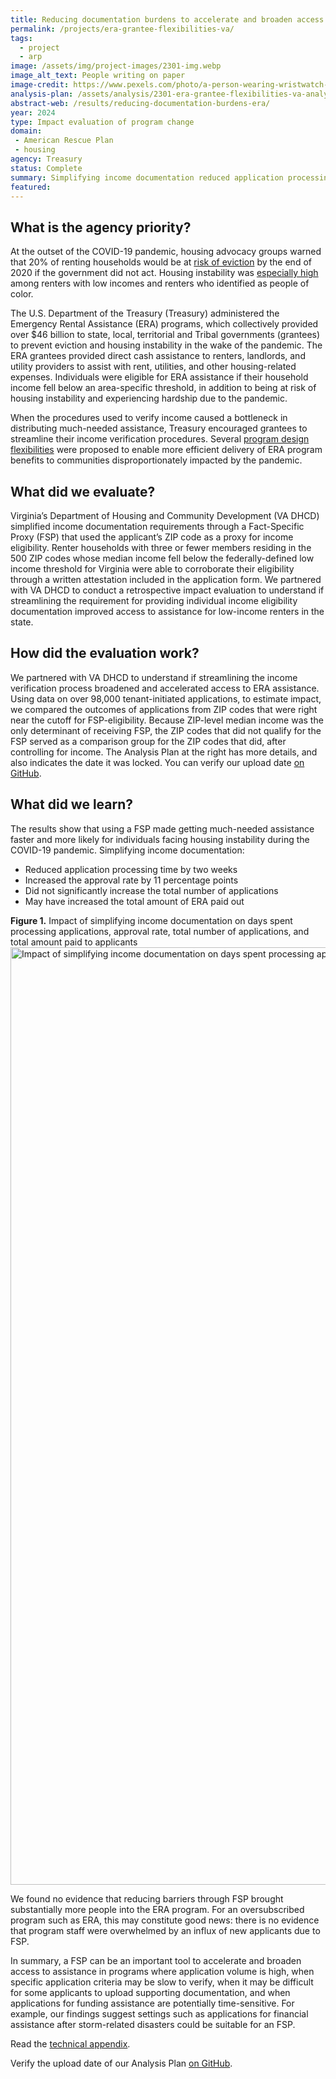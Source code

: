 ```yaml
---
title: Reducing documentation burdens to accelerate and broaden access to emergency rental assistance
permalink: /projects/era-grantee-flexibilities-va/
tags:
  - project
  - arp
image: /assets/img/project-images/2301-img.webp
image_alt_text: People writing on paper
image-credit: https://www.pexels.com/photo/a-person-wearing-wristwatch-filling-up-the-paper-8293764/
analysis-plan: /assets/analysis/2301-era-grantee-flexibilities-va-analysis-plan.pdf
abstract-web: /results/reducing-documentation-burdens-era/
year: 2024
type: Impact evaluation of program change
domain:
 - American Rescue Plan
 - housing
agency: Treasury
status: Complete
summary: Simplifying income documentation reduced application processing times and increased application approval rates, but did not significantly increase new applications
featured:
---
```

## What is the agency priority?
At the outset of the COVID-19 pandemic, housing advocacy groups warned that 20% of renting households would be at <a class="usa-link usa-link--external" href="https://www.aspeninstitute.org/blog-posts/20-million-renters-are-at-risk-of-eviction/">risk of eviction</a> by the end of 2020 if the government did not act. Housing instability was <a class="usa-link usa-link--external" href="https://files.consumerfinance.gov/f/documents/cfpb_Housing_insecurity_and_the_COVID-19_pandemic.pdf">especially high</a> among renters with low incomes and renters who identified as people of color.

The U.S. Department of the Treasury (Treasury) administered the Emergency Rental Assistance (ERA) programs, which collectively provided over $46 billion to state, local, territorial and Tribal governments (grantees) to prevent eviction and housing instability in the wake of the pandemic. The ERA grantees provided direct cash assistance to renters, landlords, and utility providers to assist with rent, utilities, and other housing-related expenses. Individuals were eligible for ERA assistance if their household income fell below an area-specific threshold, in addition to being at risk of housing instability and experiencing hardship due to the pandemic.

When the procedures used to verify income caused a bottleneck in distributing much-needed assistance, Treasury encouraged grantees to streamline their income verification procedures. Several <a class="usa-link usa-link--external" href="https://home.treasury.gov/policy-issues/coronavirus/assistance-for-state-local-and-tribal-governments/emergency-rental-assistance-program/promising-practices/fact-specific-proxies">program design flexibilities</a> were proposed to enable more efficient delivery of ERA program benefits to communities disproportionately impacted by the pandemic.

## What did we evaluate?
Virginia’s Department of Housing and Community Development (VA DHCD) simplified income documentation requirements through a Fact-Specific Proxy (FSP) that used the applicant’s ZIP code as a proxy for income eligibility. Renter households with three or fewer members residing in the 500 ZIP codes whose median income fell below the federally-defined low income threshold for Virginia were able to corroborate their eligibility through a written attestation included in the application form. We partnered with VA DHCD to conduct a retrospective impact evaluation to understand if streamlining the requirement for providing individual income eligibility documentation improved access to assistance for low-income renters in the state.

## How did the evaluation work?
We partnered with VA DHCD to understand if streamlining the income verification process broadened and accelerated access to ERA assistance.  Using data on over 98,000 tenant-initiated applications, to estimate impact, we compared the outcomes of applications from ZIP codes that were right near the cutoff for FSP-eligibility. Because ZIP-level median income was the only determinant of receiving FSP, the ZIP codes that did not qualify for the FSP served as a comparison group for the ZIP codes that did, after controlling for income. The Analysis Plan at the right has more details, and also indicates the date it was locked. You can verify our upload date <a class="usa-link usa-link--external" href="https://github.com/gsa-oes/office-of-evaluation-sciences/commits/master/assets/analysis/2301-era-grantee-flexibilities-va-analysis-plan.pdf">on GitHub</a>.

## What did we learn?
The results show that using a FSP made getting much-needed assistance faster and more likely for individuals facing housing instability during the COVID-19 pandemic. Simplifying income documentation:
- Reduced application processing time by two weeks
- Increased the approval rate by 11 percentage points
- Did not significantly increase the total number of applications
- May have increased the total amount of ERA paid out

<b>Figure 1.</b> Impact of simplifying income documentation on days spent processing applications,  approval rate, total number of applications, and total amount paid to applicants
<img src="{{ '/assets/img/project-images/2301-coef-plot.svg' | prepend: site.baseurl }}" alt="Impact of simplifying income documentation on days spent processing applications,  approval rate, total number of applications, and total amount paid to applicants" width="1500">

We found no evidence that reducing barriers through FSP brought substantially more people into the ERA program. For an oversubscribed program such as ERA, this may constitute good news: there is no evidence that program staff were overwhelmed by an influx of new applicants due to FSP.

In summary, a FSP can be an important tool to accelerate and broaden access to assistance in programs where application volume is high, when specific application criteria may be slow to verify, when it may be difficult for some applicants to upload supporting documentation, and when applications for funding assistance are potentially time-sensitive. For example, our findings suggest settings such as applications for financial assistance after storm-related disasters could be suitable for an FSP.

Read the [technical appendix]({{site.baseurl}}/assets/abstracts/2301_technical-appendix.pdf).

Verify the upload date of our Analysis Plan <a class="usa-link usa-link--external" href="https://github.com/gsa-oes/office-of-evaluation-sciences/commits/master/assets/analysis/2301-era-grantee-flexibilities-va-analysis-plan.pdf">on GitHub</a>.
